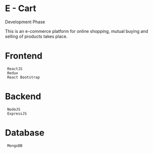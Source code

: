 # E - Cart
Development Phase

This is an e-commerce platform for online shopping, mutual buying and selling of products takes place.

# Frontend

     ReactJS
     Redux
     React Bootstrap

# Backend

     NodeJS
     ExpressJS
     
# Database

     MongoDB



